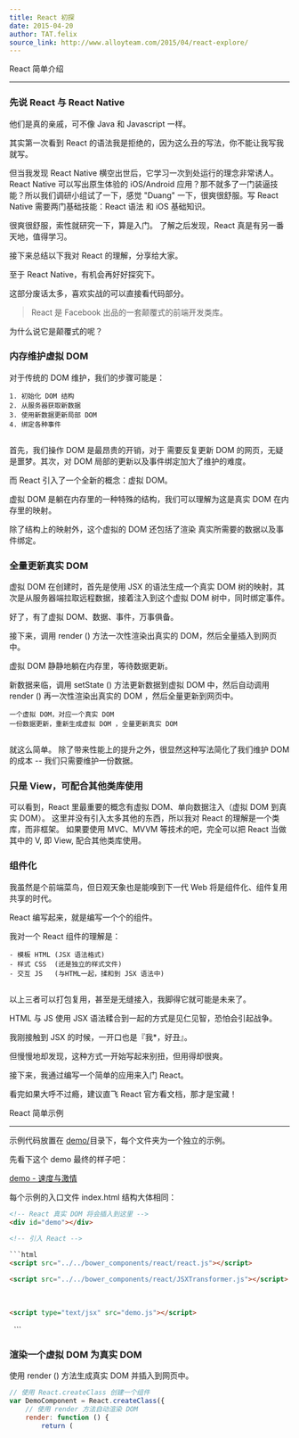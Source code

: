 ```yaml
---
title: React 初探
date: 2015-04-20
author: TAT.felix
source_link: http://www.alloyteam.com/2015/04/react-explore/
---
```


<!-- {% raw %} - for jekyll -->

React 简单介绍  

* * *

### 先说 React 与 React Native

他们是真的亲戚，可不像 Java 和 Javascript 一样。

其实第一次看到 React 的语法我是拒绝的，因为这么丑的写法，你不能让我写我就写。

但当我发现 React Native 横空出世后，它学习一次到处运行的理念非常诱人。React Native 可以写出原生体验的 iOS/Android 应用？那不就多了一门装逼技能？所以我们调研小组试了一下，感觉 "Duang" 一下，很爽很舒服。写 React Native 需要两门基础技能：React 语法 和 iOS 基础知识。

很爽很舒服，索性就研究一下，算是入门。 了解之后发现，React 真是有另一番天地，值得学习。

接下来总结以下我对 React 的理解，分享给大家。

至于 React Native，有机会再好好探究下。

这部分废话太多，喜欢实战的可以直接看代码部分。

> React 是 Facebook 出品的一套颠覆式的前端开发类库。

为什么说它是颠覆式的呢？

### 内存维护虚拟 DOM

对于传统的 DOM 维护，我们的步骤可能是：

    1. 初始化 DOM 结构
    2. 从服务器获取新数据
    3. 使用新数据更新局部 DOM
    4. 绑定各种事件
     

首先，我们操作 DOM 是最昂贵的开销，对于 需要反复更新 DOM 的网页，无疑是噩梦。其次，对 DOM 局部的更新以及事件绑定加大了维护的难度。

而 React 引入了一个全新的概念：虚拟 DOM。

虚拟 DOM 是躺在内存里的一种特殊的结构，我们可以理解为这是真实 DOM 在内存里的映射。

除了结构上的映射外，这个虚拟的 DOM 还包括了渲染 真实所需要的数据以及事件绑定。

### 全量更新真实 DOM

虚拟 DOM 在创建时，首先是使用 JSX 的语法生成一个真实 DOM 树的映射，其次是从服务器端拉取远程数据，接着注入到这个虚拟 DOM 树中，同时绑定事件。

好了，有了虚拟 DOM、数据、事件，万事俱备。

接下来，调用 render () 方法一次性渲染出真实的 DOM，然后全量插入到网页中。

虚拟 DOM 静静地躺在内存里，等待数据更新。

新数据来临，调用 setState () 方法更新数据到虚拟 DOM 中，然后自动调用 render () 再一次性渲染出真实的 DOM ，然后全量更新到网页中。

    一个虚拟 DOM，对应一个真实 DOM
    一份数据更新，重新生成虚拟 DOM ，全量更新真实 DOM
     

就这么简单。 除了带来性能上的提升之外，很显然这种写法简化了我们维护 DOM 的成本 -- 我们只需要维护一份数据。

### 只是 View，可配合其他类库使用

可以看到，React 里最重要的概念有虚拟 DOM、单向数据注入（虚拟 DOM 到真实 DOM）。 这里并没有引入太多其他的东西，所以我对 React 的理解是一个类库，而非框架。 如果要使用 MVC、MVVM 等技术的吧，完全可以把 React 当做其中的 V, 即 View, 配合其他类库使用。

### 组件化

我虽然是个前端菜鸟，但日观天象也是能嗅到下一代 Web 将是组件化、组件复用共享的时代。

React 编写起来，就是编写一个个的组件。

我对一个 React 组件的理解是：

    - 模板 HTML (JSX 语法格式)
    - 样式 CSS  (还是独立的样式文件)
    - 交互 JS   (与HTML一起，揉和到 JSX 语法中)
     

以上三者可以打包复用，甚至是无缝接入，我脚得它就可能是未来了。

HTML 与 JS 使用 JSX 语法糅合到一起的方式是见仁见智，恐怕会引起战争。

我刚接触到 JSX 的时候，一开口也是『我\*，好丑』。

但慢慢地却发现，这种方式一开始写起来别扭，但用得却很爽。

接下来，我通过编写一个简单的应用来入门 React。

看完如果大呼不过瘾，建议直飞 React 官方看文档，那才是宝藏！

React 简单示例  

* * *

示例代码放置在 [demo/](https://github.com/laispace/react-explore/tree/master/demo)目录下，每个文件夹为一个独立的示例。

先看下这个 demo 最终的样子吧：

[demo - 速度与激情](http://laispace.github.io/react-explore/demo/events/index.html)

每个示例的入口文件 index.html 结构大体相同：

````html
<!-- React 真实 DOM 将会插入到这里 -->
<div id="demo"></div>
 
<!-- 引入 React -->

```html
<script src="../../bower_components/react/react.js"></script>
````

<!-- 引入 JSX 语法格式转换器 -->

```html
<script src="../../bower_components/react/JSXTransformer.js"></script>
```

 

<!-- 注意：script 需要注明 type 为 text/jsx 以指定这是一个 JSX 语法格式 -->

```html
<script type="text/jsx" src="demo.js"></script>
```

</body>
 
```

### 渲染一个虚拟 DOM 为真实 DOM

使用 render () 方法生成真实 DOM 并插入到网页中。

```javascript
// 使用 React.createClass 创建一个组件
var DemoComponent = React.createClass({
    // 使用 render 方法自动渲染 DOM
    render: function () {
        return (
```


<!-- {% endraw %} - for jekyll -->
